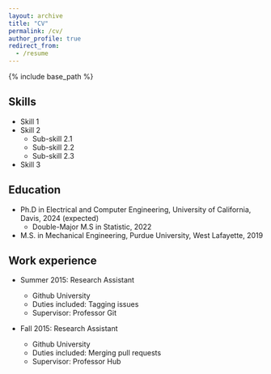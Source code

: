 ```yaml
---
layout: archive
title: "CV"
permalink: /cv/
author_profile: true
redirect_from:
  - /resume
---
```

{% include base_path %}

Skills
------
* Skill 1
* Skill 2
  * Sub-skill 2.1
  * Sub-skill 2.2
  * Sub-skill 2.3
* Skill 3

Education
------
* Ph.D in Electrical and Computer Engineering, University of California, Davis, 2024 (expected)
  * Double-Major M.S in Statistic, 2022
* M.S. in Mechanical Engineering, Purdue University, West Lafayette, 2019

Work experience
------
* Summer 2015: Research Assistant
  * Github University
  * Duties included: Tagging issues
  * Supervisor: Professor Git

* Fall 2015: Research Assistant
  * Github University
  * Duties included: Merging pull requests
  * Supervisor: Professor Hub
  

